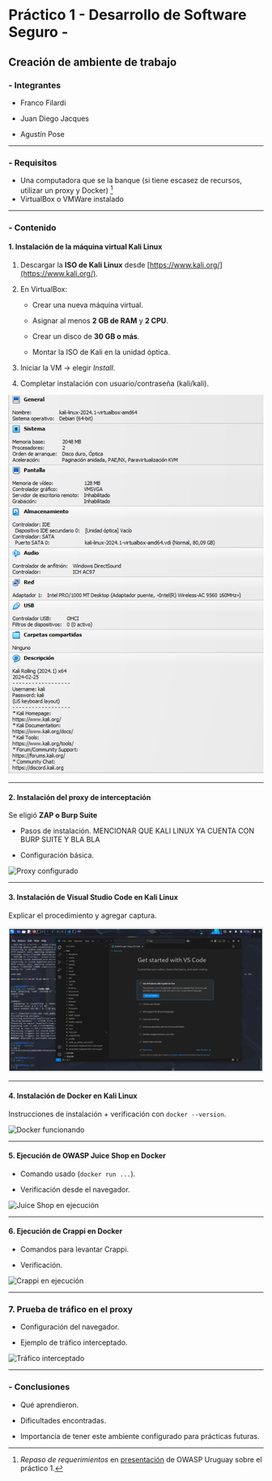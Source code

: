 # Práctico 1 - Desarrollo de Software Seguro -

## Creación de ambiente de trabajo

### - Integrantes

- Franco Filardi

- Juan Diego Jacques

- Agustín Pose

---

### - Requisitos

- Una computadora que se la banque (si tiene escasez de recursos, utilizar un proxy y Docker) [^1]
- VirtualBox o VMWare instalado

---

### - Contenido

#### 1. Instalación de la máquina virtual Kali Linux

1. Descargar la **ISO de Kali Linux** desde [https://www.kali.org/](https://www.kali.org/).

2. En VirtualBox:
    
    -   Crear una nueva máquina virtual.
        
    -   Asignar al menos **2 GB de RAM** y **2 CPU**.
        
    -   Crear un disco de **30 GB o más**.
        
    -   Montar la ISO de Kali en la unidad óptica.
        
3. Iniciar la VM → elegir _Install_.

4. Completar instalación con usuario/contraseña (kali/kali).

![Instalación Kali Linux](img/Kali_configurado.png)


---

#### 2. Instalación del proxy de interceptación

Se eligió **ZAP o Burp Suite**

- Pasos de instalación. MENCIONAR QUE KALI LINUX YA CUENTA CON BURP SUITE Y BLA BLA

- Configuración básica.

![Proxy configurado](img/proxy_config.png)

  
---

#### 3. Instalación de Visual Studio Code en Kali Linux

Explicar el procedimiento y agregar captura. 

![VS Code instalado](img/vscode.png)

  

---

#### 4. Instalación de Docker en Kali Linux

Instrucciones de instalación + verificación con `docker --version`.

![Docker funcionando](img/docker.png)

  

---

#### 5. Ejecución de OWASP Juice Shop en Docker

- Comando usado (`docker run ...`).

- Verificación desde el navegador.

![Juice Shop en ejecución](img/juice_shop.png)

  

---

#### 6. Ejecución de Crappi en Docker

- Comandos para levantar Crappi.

- Verificación.

![Crappi en ejecución](img/crappi.png)

---

### 7. Prueba de tráfico en el proxy

- Configuración del navegador.

- Ejemplo de tráfico interceptado.

![Tráfico interceptado](img/trafico_proxy.png)

---

### - Conclusiones
- Qué aprendieron.

- Dificultades encontradas.

- Importancia de tener este ambiente configurado para prácticas futuras.

[^1]: _Repaso de requerimientos_ en [presentación](https://docs.google.com/presentation/d/14oCaDqbFJmKry1sLu52F05zn_VbXAuCq/edit?slide=id.g14452321f13_0_160) de OWASP Uruguay sobre el práctico 1.
